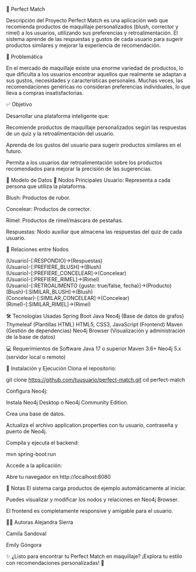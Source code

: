 💄 Perfect Match

Descripción del Proyecto
Perfect Match es una aplicación web que recomienda productos de maquillaje personalizados (blush, corrector y rímel) a los usuarios, utilizando sus preferencias y retroalimentación.
El sistema aprende de las respuestas y gustos de cada usuario para sugerir productos similares y mejorar la experiencia de recomendación.

🎯 Problemática

En el mercado de maquillaje existe una enorme variedad de productos, lo que dificulta a los usuarios encontrar aquellos que realmente se adaptan a sus gustos, necesidades y características personales.
Muchas veces, las recomendaciones genéricas no consideran preferencias individuales, lo que lleva a compras insatisfactorias.

✅ Objetivo

Desarrollar una plataforma inteligente que:

Recomiende productos de maquillaje personalizados según las respuestas de un quiz y la retroalimentación del usuario.

Aprenda de los gustos del usuario para sugerir productos similares en el futuro.

Permita a los usuarios dar retroalimentación sobre los productos recomendados para mejorar la precisión de las sugerencias.

🧠 Modelo de Datos
🔗 Nodos Principales
Usuario: Representa a cada persona que utiliza la plataforma.

Blush: Productos de rubor.

Concelear: Productos de corrector.

Rímel: Productos de rímel/máscara de pestañas.

Respuestas: Nodo auxiliar que almacena las respuestas del quiz de cada usuario.


🔄 Relaciones entre Nodos

(Usuario)-[:RESPONDIO]->(Respuestas)  
(Usuario)-[:PREFIERE_BLUSH]->(Blush)  
(Usuario)-[:PREFIERE_CONCELEAR]->(Concelear)  
(Usuario)-[:PREFIERE_RIMEL]->(Rimel)  
(Usuario)-[:RETROALIMENTO {gusto: true/false, fecha}]->(Producto)  
(Blush)-[:SIMILAR_BLUSH]->(Blush)  
(Concelear)-[:SIMILAR_CONCELEAR]->(Concelear)  
(Rimel)-[:SIMILAR_RIMEL]->(Rimel)  


🛠 Tecnologías Usadas
Spring Boot
Java
Neo4j (Base de datos de grafos)
Thymeleaf (Plantillas HTML)
HTML5, CSS3, JavaScript (Frontend)
Maven (Gestión de dependencias)
Neo4j Browser (Visualización y administración de la base de datos)

💻 Requerimientos de Software
Java 17 o superior
Maven 3.6+
Neo4j 5.x (servidor local o remoto)

🚀 Instalación y Ejecución
Clona el repositorio:

git clone https://github.com/tuusuario/perfect-match.git
cd perfect-match

Configura Neo4j:

Instala Neo4j Desktop o Neo4j Community Edition.

Crea una base de datos.

Actualiza el archivo application.properties con tu usuario, contraseña y puerto de Neo4j.

Compila y ejecuta el backend:

mvn spring-boot:run

Accede a la aplicación:

Abre tu navegador en http://localhost:8080

📝 Notas
El sistema carga productos de ejemplo automáticamente al iniciar.

Puedes visualizar y modificar los nodos y relaciones en Neo4j Browser.

El frontend es completamente responsive y amigable para el usuario.

👩‍💻 Autoras
Alejandra Sierra

Camila Sandoval

Emily Góngora

✨ ¿Listo para encontrar tu Perfect Match en maquillaje?
¡Explora tu estilo con recomendaciones personalizadas! 💖
